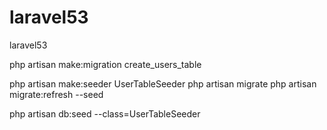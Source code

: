 # laravel53
laravel53

php artisan make:migration create_users_table

php artisan make:seeder UserTableSeeder
php artisan migrate
php artisan migrate:refresh --seed


php artisan db:seed --class=UserTableSeeder